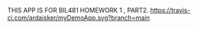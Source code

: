 THIS APP IS FOR BIL481 HOMEWORK 1 , PART2.
https://travis-ci.com/ardaisker/myDemoApp.svg?branch=main
